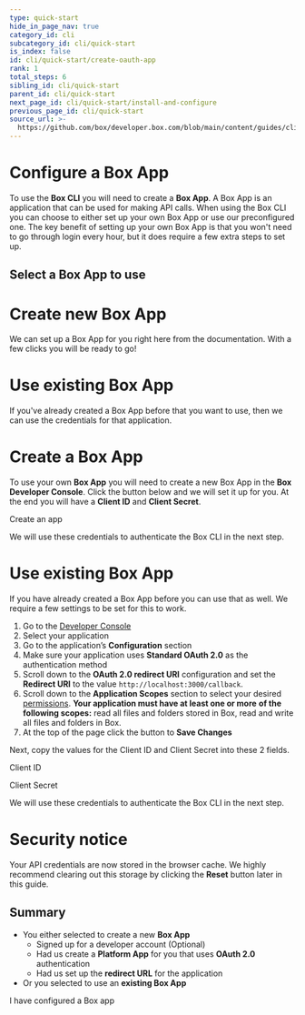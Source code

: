 ```yaml
---
type: quick-start
hide_in_page_nav: true
category_id: cli
subcategory_id: cli/quick-start
is_index: false
id: cli/quick-start/create-oauth-app
rank: 1
total_steps: 6
sibling_id: cli/quick-start
parent_id: cli/quick-start
next_page_id: cli/quick-start/install-and-configure
previous_page_id: cli/quick-start
source_url: >-
  https://github.com/box/developer.box.com/blob/main/content/guides/cli/quick-start/1-create-oauth-app.md
---
```

# Configure a Box App

To use the **Box CLI** you will need to create a **Box App**. A Box App is
an application that can be used for making API calls. When
using the Box CLI you can choose to either set up your own Box App or use
our preconfigured one. The key benefit of setting up your own Box App
is that you won't need to go through login every hour, but it does require a few
extra steps to set up.

## Select a Box App to use

<Grid columns='2'>

<Choose option='cli.app_type' value='create_new' color='blue'>

# Create new Box App

We can set up a Box App for you right here from the documentation. With a
few clicks you will be ready to go!

</Choose>

<Choose option='cli.app_type' value='use_existing' color='red'>

# Use existing Box App

If you've already created a Box App before that you want to use, then we
can use the credentials for that application.

</Choose>

</Grid>

<Choice option='cli.app_type' value='create_new,clicked' color='blue'>

# Create a Box App

To use your own **Box App** you will need to create a
new Box App in the **Box Developer Console**. Click the button below and we
will set it up for you. At the end you will have a **Client ID** and
**Client Secret**.

<Trigger option="cli.app_type" value="clicked">

<AppButton id='cli' name='Box CLI' scopes='root_readonly,root_readwrite,manage_managed_users,manage_app_users,manage_groups,manage_webhook,manage_enterprise_properties,manage_data_retention,item_execute_integration' can_act_as_user authentication_type='auth_code_grant' redirect_url='http://localhost:3000/callback' cors_origins=''>

Create an app

</AppButton>

</Trigger>

<Observe option="cli.app_type" value="clicked">

We will use these credentials to authenticate the Box CLI in the next
step.

</Observe>

</Choice>

<Choice option='cli.app_type' value='use_existing' color='red'>

# Use existing Box App

If you have already created a Box App before you can use that as well. We
require a few settings to be set for this to work.

1. Go to the [Developer Console][devconsole]
2. Select your application
3. Go to the application’s **Configuration** section
4. Make sure your application uses **Standard OAuth 2.0** as the authentication method
5. Scroll down to the **OAuth 2.0 redirect URI** configuration and set the **Redirect URI** to the value `http://localhost:3000/callback`.
6. Scroll down to the **Application Scopes** section to select your desired [permissions][scopes]. **Your application must have at least one or more** **of the following scopes:** read all files and folders stored in Box, read and write all files and folders in Box.
7. At the top of the page click the button to **Save Changes**

Next, copy the values for the Client ID and Client Secret into these 2 fields.

<Store id='cli_credentials.client_id' placeholder='zECq2EkYBjZ...' pattern='\w{32}'>

Client ID

</Store>

<Store id='cli_credentials.client_secret' placeholder='913td9hr6jo...' pattern='\w{32}'>

Client Secret

</Store>

We will use these credentials to authenticate the Box CLI in the next
step.

</Choice>

<Choice option='cli.app_type' value='create_new,use_existing,clicked' color='none'>

<Message danger>

# Security notice

Your API credentials are now stored in the browser cache. We highly
recommend clearing out this storage by clicking the **Reset** button later in
this guide.

</Message>

</Choice>

<Choice option='cli.app_type' value='create_new,use_existing,clicked' color='none'>

## Summary

* You either selected to create a new **Box App**
    * Signed up for a developer account (Optional)
    * Had us create a **Platform App** for you that uses **OAuth 2.0** authentication
    * Had us set up the **redirect URL** for the application
* Or you selected to use an **existing Box App**

</Choice>

<Observe option='cli.app_type' value='create_new,use_existing,clicked'>

<Next>

I have configured a Box app

</Next>

</Observe>

[devconsole]: https://cloud.app.box.com/developers/console
[signup]: https://account.box.com/signup/n/developer
[scopes]: g://api-calls/permissions-and-errors/scopes